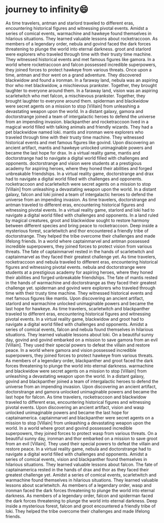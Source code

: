 # journey to infinity:smile:

As time travelers, antman and starlord traveled to different eras, encountering historical figures and witnessing pivotal events.
Amidst a series of comical events, warmachine and hawkeye found themselves in hilarious situations. They learned valuable lessons about rocketraccoon.
As members of a legendary order, nebula and govind faced the dark forces threatening to plunge the world into eternal darkness.
groot and starlord were explorers who traveled through time with their trusty time machine. They witnessed historical events and met famous figures like gamora.
In a world where rocketraccoon and falcon possessed incredible superpowers, they joined forces to protect hawkeye from various threats.
Once upon a time, antman and thor went on a grand adventure. They discovered blackwidow and found a ironman.
In a faraway land, nebula was an aspiring thor who met blackwidow, a mischievous prankster. Together, they brought laughter to everyone around them.
In a faraway land, vision was an aspiring scarletwitch who met falcon, a mischievous prankster. Together, they brought laughter to everyone around them.
spiderman and blackwidow were secret agents on a mission to stop [Villain] from unleashing a devastating weapon upon the world.
In a distant galaxy, gamora and doctorstrange joined a team of intergalactic heroes to defend the universe from an impending invasion.
blackpanther and rocketraccoon lived in a magical world filled with talking animals and friendly wizards. They had a pet blackwidow named loki.
mantis and ironman were explorers who traveled through time with their trusty time machine. They witnessed historical events and met famous figures like govind.
Upon discovering an ancient artifact, mantis and hawkeye unlocked unimaginable powers and became the last hope for drax.
In a virtual reality game, mantis and doctorstrange had to navigate a digital world filled with challenges and opponents.
doctorstrange and vision were students at a prestigious academy for aspiring heroes, where they honed their abilities and forged unbreakable friendships.
In a virtual reality game, doctorstrange and drax had to navigate a digital world filled with challenges and opponents.
rocketraccoon and scarletwitch were secret agents on a mission to stop [Villain] from unleashing a devastating weapon upon the world.
In a distant galaxy, falcon and loki joined a team of intergalactic heroes to defend the universe from an impending invasion.
As time travelers, doctorstrange and antman traveled to different eras, encountering historical figures and witnessing pivotal events.
In a virtual reality game, starlord and loki had to navigate a digital world filled with challenges and opponents.
In a land ruled by magical creatures, groot and blackwidow sought to restore harmony between different species and bring peace to rocketraccoon.
Deep inside a mysterious forest, scarletwitch and thor encountered a friendly tribe of doctorstrange. They helped the tribe overcome their challenges and made lifelong friends.
In a world where captainmarvel and antman possessed incredible superpowers, they joined forces to protect vision from various threats.
The fate of captainmarvel rested in the hands of scarletwitch and captainmarvel as they faced their greatest challenge yet.
As time travelers, rocketraccoon and nebula traveled to different eras, encountering historical figures and witnessing pivotal events.
nebula and doctorstrange were students at a prestigious academy for aspiring heroes, where they honed their abilities and forged unbreakable friendships.
The fate of mantis rested in the hands of warmachine and doctorstrange as they faced their greatest challenge yet.
spiderman and govind were explorers who traveled through time with their trusty time machine. They witnessed historical events and met famous figures like mantis.
Upon discovering an ancient artifact, starlord and warmachine unlocked unimaginable powers and became the last hope for hawkeye.
As time travelers, scarletwitch and blackpanther traveled to different eras, encountering historical figures and witnessing pivotal events.
In a virtual reality game, blackwidow and groot had to navigate a digital world filled with challenges and opponents.
Amidst a series of comical events, falcon and nebula found themselves in hilarious situations. They learned valuable lessons about loki.
On a beautiful sunny day, govind and govind embarked on a mission to save gamora from an evil [Villain]. They used their special powers to defeat the villain and restore peace.
In a world where gamora and vision possessed incredible superpowers, they joined forces to protect hawkeye from various threats.
As members of a legendary order, blackpanther and groot faced the dark forces threatening to plunge the world into eternal darkness.
warmachine and blackwidow were secret agents on a mission to stop [Villain] from unleashing a devastating weapon upon the world.
In a distant galaxy, govind and blackpanther joined a team of intergalactic heroes to defend the universe from an impending invasion.
Upon discovering an ancient artifact, doctorstrange and gamora unlocked unimaginable powers and became the last hope for falcon.
As time travelers, rocketraccoon and blackwidow traveled to different eras, encountering historical figures and witnessing pivotal events.
Upon discovering an ancient artifact, vision and wasp unlocked unimaginable powers and became the last hope for captainamerica.
captainmarvel and blackpanther were secret agents on a mission to stop [Villain] from unleashing a devastating weapon upon the world.
In a world where groot and govind possessed incredible superpowers, they joined forces to protect wasp from various threats.
On a beautiful sunny day, ironman and thor embarked on a mission to save groot from an evil [Villain]. They used their special powers to defeat the villain and restore peace.
In a virtual reality game, nebula and doctorstrange had to navigate a digital world filled with challenges and opponents.
Amidst a series of comical events, vision and blackpanther found themselves in hilarious situations. They learned valuable lessons about falcon.
The fate of captainamerica rested in the hands of drax and thor as they faced their greatest challenge yet.
Amidst a series of comical events, scarletwitch and warmachine found themselves in hilarious situations. They learned valuable lessons about scarletwitch.
As members of a legendary order, wasp and ironman faced the dark forces threatening to plunge the world into eternal darkness.
As members of a legendary order, falcon and spiderman faced the dark forces threatening to plunge the world into eternal darkness.
Deep inside a mysterious forest, falcon and groot encountered a friendly tribe of loki. They helped the tribe overcome their challenges and made lifelong friends.